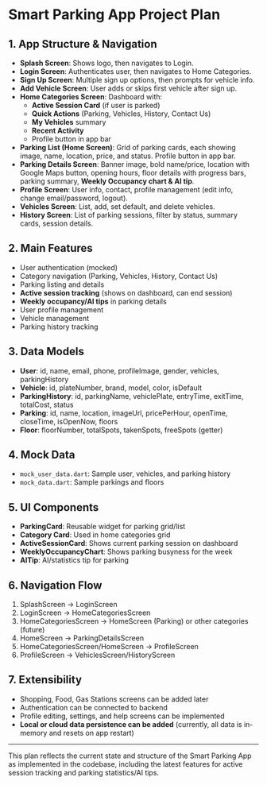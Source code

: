 # Smart Parking App Project Plan

## 1. App Structure & Navigation
- **Splash Screen**: Shows logo, then navigates to Login.
- **Login Screen**: Authenticates user, then navigates to Home Categories.
- **Sign Up Screen**: Multiple sign up options, then prompts for vehicle info.
- **Add Vehicle Screen**: User adds or skips first vehicle after sign up.
- **Home Categories Screen**: Dashboard with:
  - **Active Session Card** (if user is parked)
  - **Quick Actions** (Parking, Vehicles, History, Contact Us)
  - **My Vehicles** summary
  - **Recent Activity**
  - Profile button in app bar
- **Parking List (Home Screen)**: Grid of parking cards, each showing image, name, location, price, and status. Profile button in app bar.
- **Parking Details Screen**: Banner image, bold name/price, location with Google Maps button, opening hours, floor details with progress bars, parking summary, **Weekly Occupancy chart & AI tip**.
- **Profile Screen**: User info, contact, profile management (edit info, change email/password, logout).
- **Vehicles Screen**: List, add, set default, and delete vehicles.
- **History Screen**: List of parking sessions, filter by status, summary cards, session details.

## 2. Main Features
- User authentication (mocked)
- Category navigation (Parking, Vehicles, History, Contact Us)
- Parking listing and details
- **Active session tracking** (shows on dashboard, can end session)
- **Weekly occupancy/AI tips** in parking details
- User profile management
- Vehicle management
- Parking history tracking

## 3. Data Models
- **User**: id, name, email, phone, profileImage, gender, vehicles, parkingHistory
- **Vehicle**: id, plateNumber, brand, model, color, isDefault
- **ParkingHistory**: id, parkingName, vehiclePlate, entryTime, exitTime, totalCost, status
- **Parking**: id, name, location, imageUrl, pricePerHour, openTime, closeTime, isOpenNow, floors
- **Floor**: floorNumber, totalSpots, takenSpots, freeSpots (getter)

## 4. Mock Data
- `mock_user_data.dart`: Sample user, vehicles, and parking history
- `mock_data.dart`: Sample parkings and floors

## 5. UI Components
- **ParkingCard**: Reusable widget for parking grid/list
- **Category Card**: Used in home categories grid
- **ActiveSessionCard**: Shows current parking session on dashboard
- **WeeklyOccupancyChart**: Shows parking busyness for the week
- **AITip**: AI/statistics tip for parking

## 6. Navigation Flow
1. SplashScreen → LoginScreen
2. LoginScreen → HomeCategoriesScreen
3. HomeCategoriesScreen → HomeScreen (Parking) or other categories (future)
4. HomeScreen → ParkingDetailsScreen
5. HomeCategoriesScreen/HomeScreen → ProfileScreen
6. ProfileScreen → VehiclesScreen/HistoryScreen

## 7. Extensibility
- Shopping, Food, Gas Stations screens can be added later
- Authentication can be connected to backend
- Profile editing, settings, and help screens can be implemented
- **Local or cloud data persistence can be added** (currently, all data is in-memory and resets on app restart)

---
This plan reflects the current state and structure of the Smart Parking App as implemented in the codebase, including the latest features for active session tracking and parking statistics/AI tips. 